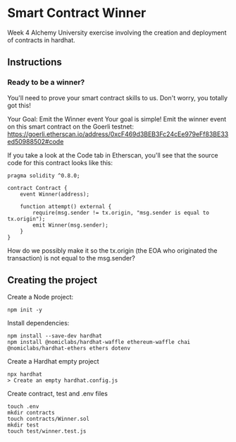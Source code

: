 # Smart Contract Winner
Week 4 Alchemy University exercise involving the creation and deployment of contracts in hardhat.

## Instructions
### Ready to be a winner?
You'll need to prove your smart contract skills to us. Don't worry, you totally got this! 

 Your Goal: Emit the Winner event
Your goal is simple! Emit the winner event on this smart contract on the Goerli testnet: https://goerli.etherscan.io/address/0xcF469d3BEB3Fc24cEe979eFf83BE33ed50988502#code

If you take a look at the Code tab in Etherscan, you'll see that the source code for this contract looks like this:

```solidity// SPDX-License-Identifier: Unlicense
pragma solidity ^0.8.0;

contract Contract {
    event Winner(address);

    function attempt() external {
        require(msg.sender != tx.origin, "msg.sender is equal to tx.origin");
        emit Winner(msg.sender);
    }
}
```
How do we possibly make it so the tx.origin (the EOA who originated the transaction) is not equal to the msg.sender? 

## Creating the project
Create a Node project:
        
    npm init -y

Install dependencies:

    npm install --save-dev hardhat
    npm install @nomiclabs/hardhat-waffle ethereum-waffle chai @nomiclabs/hardhat-ethers ethers dotenv

Create a Hardhat empty project

    npx hardhat
    > Create an empty hardhat.config.js

Create contract, test and .env files

    touch .env
    mkdir contracts
    touch contracts/Winner.sol
    mkdir test
    touch test/winner.test.js